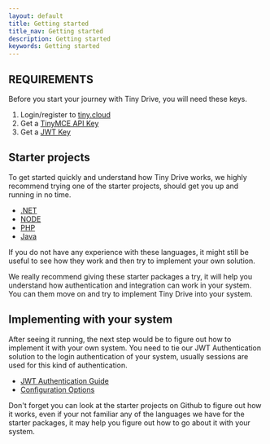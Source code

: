 ```yaml
---
layout: default
title: Getting started
title_nav: Getting started
description: Getting started
keywords: Getting started
---
```


## REQUIREMENTS
Before you start your journey with Tiny Drive, you will need these keys.
1. Login/register to [tiny.cloud](https://apps.tiny.cloud/my-account/)
2. Get a [TinyMCE API Key](https://apps.tiny.cloud/my-account/key-manager/)
3. Get a [JWT Key](https://apps.tiny.cloud/my-account/jwt-key-manager/)

## Starter projects

To get started quickly and understand how Tiny Drive works, we highly recommend trying one of the starter projects, should get you up and running in no time.

- [.NET](https://github.com/tinymce/tinydrive-net-mvc-starter)
- [NODE](https://github.com/tinymce/tinydrive-node-starter)
- [PHP](https://github.com/tinymce/tinydrive-php-starter)
- [Java](https://github.com/tinymce/tinydrive-java-spring-starter)

If you do not have any experience with these languages, it might still be useful to see how they work and then try to implement your own solution.

We really recommend giving these starter packages a try, it will help you understand how authentication and integration can work in your system. You can them move on and try to implement Tiny Drive into your system.

## Implementing with your system

After seeing it running, the next step would be to figure out how to implement it with your own system. You need to tie our JWT Authentication solution to the login authentication of your system, usually sessions are used for this kind of authentication.

- [JWT Authentication Guide]({{site.baseurl}}/tiny-drive/jwt-authentication/) 
- [Configuration Options]({{site.baseurl}}/tiny-drive/configuration/)

Don't forget you can look at the starter projects on Github to figure out how it works, even if your not familiar any of the languages we have for the starter packages, it may help you figure out how to go about it with your system.